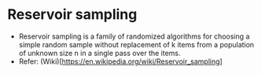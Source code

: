 #  Reservoir sampling
- Reservoir sampling is a family of randomized algorithms for choosing a simple random sample without replacement of k items from a population of unknown size n in a single pass over the items.
- Refer: (Wiki)[https://en.wikipedia.org/wiki/Reservoir_sampling]
